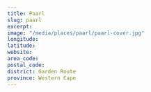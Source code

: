 ```yaml
---
title: Paarl
slug: paarl
excerpt: 
image: "/media/places/paarl/paarl-cover.jpg"
longitude: 
latitude: 
website: 
area_code: 
postal_code: 
district: Garden Route
province: Western Cape
---
```


